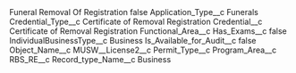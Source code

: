 <?xml version="1.0" encoding="UTF-8"?>
<CustomMetadata xmlns="http://soap.sforce.com/2006/04/metadata" xmlns:xsi="http://www.w3.org/2001/XMLSchema-instance" xmlns:xsd="http://www.w3.org/2001/XMLSchema">
    <label>Funeral Removal Of Registration</label>
    <protected>false</protected>
    <values>
        <field>Application_Type__c</field>
        <value xsi:type="xsd:string">Funerals</value>
    </values>
    <values>
        <field>Credential_Type__c</field>
        <value xsi:type="xsd:string">Certificate of Removal Registration</value>
    </values>
    <values>
        <field>Credential__c</field>
        <value xsi:type="xsd:string">Certificate of Removal Registration</value>
    </values>
    <values>
        <field>Functional_Area__c</field>
        <value xsi:nil="true"/>
    </values>
    <values>
        <field>Has_Exams__c</field>
        <value xsi:type="xsd:boolean">false</value>
    </values>
    <values>
        <field>IndividualBusinessType__c</field>
        <value xsi:type="xsd:string">Business</value>
    </values>
    <values>
        <field>Is_Available_for_Audit__c</field>
        <value xsi:type="xsd:boolean">false</value>
    </values>
    <values>
        <field>Object_Name__c</field>
        <value xsi:type="xsd:string">MUSW__License2__c</value>
    </values>
    <values>
        <field>Permit_Type__c</field>
        <value xsi:nil="true"/>
    </values>
    <values>
        <field>Program_Area__c</field>
        <value xsi:nil="true"/>
    </values>
    <values>
        <field>RBS_RE__c</field>
        <value xsi:nil="true"/>
    </values>
    <values>
        <field>Record_type_Name__c</field>
        <value xsi:type="xsd:string">Business</value>
    </values>
</CustomMetadata>
